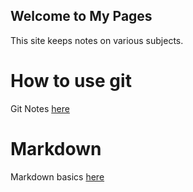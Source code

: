 ## Welcome to My Pages

This site keeps notes on various subjects.

# How to use git
Git Notes [here](/Pages/Git_basic.md)

# Markdown
Markdown basics [here](/Pages/Markdown_Notes.md)





